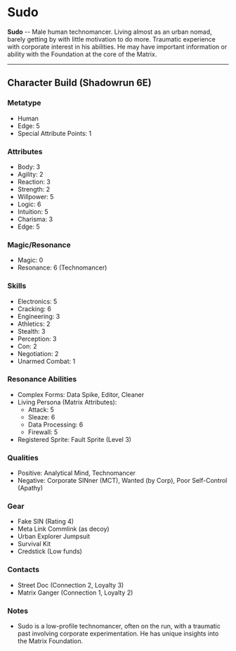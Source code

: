 # Sudo

**Sudo** -- Male human technomancer. Living almost as an urban nomad, barely getting by with little motivation to do more. Traumatic experience with corporate interest in his abilities. He may have important information or ability with the Foundation at the core of the Matrix.

---

## Character Build (Shadowrun 6E)

### Metatype
- Human
- Edge: 5
- Special Attribute Points: 1

### Attributes
- Body: 3
- Agility: 2
- Reaction: 3
- Strength: 2
- Willpower: 5
- Logic: 6
- Intuition: 5
- Charisma: 3
- Edge: 5

### Magic/Resonance
- Magic: 0
- Resonance: 6 (Technomancer)

### Skills
- Electronics: 5
- Cracking: 6
- Engineering: 3
- Athletics: 2
- Stealth: 3
- Perception: 3
- Con: 2
- Negotiation: 2
- Unarmed Combat: 1

### Resonance Abilities
- Complex Forms: Data Spike, Editor, Cleaner
- Living Persona (Matrix Attributes):
    - Attack: 5
    - Sleaze: 6
    - Data Processing: 6
    - Firewall: 5
- Registered Sprite: Fault Sprite (Level 3)

### Qualities
- Positive: Analytical Mind, Technomancer
- Negative: Corporate SINner (MCT), Wanted (by Corp), Poor Self-Control (Apathy)

### Gear
- Fake SIN (Rating 4)
- Meta Link Commlink (as decoy)
- Urban Explorer Jumpsuit
- Survival Kit
- Credstick (Low funds)

### Contacts
- Street Doc (Connection 2, Loyalty 3)
- Matrix Ganger (Connection 1, Loyalty 2)

### Notes
- Sudo is a low-profile technomancer, often on the run, with a traumatic past involving corporate experimentation. He has unique insights into the Matrix Foundation.
